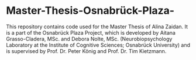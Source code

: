 # Master-Thesis-Osnabrück-Plaza-
This repository contains code used for the Master Thesis of Alina Zaidan. It is a part of the Osnabrück Plaza Project, which is developed by Aitana Grasso-Cladera, MSc. and Debora Nolte, MSc. (Neurobiopsychology Laboratory at the Institute of Cognitive Sciences; Osnabrück University) and is supervised by Prof. Dr. Peter König and Prof. Dr. Tim Kietzmann.
